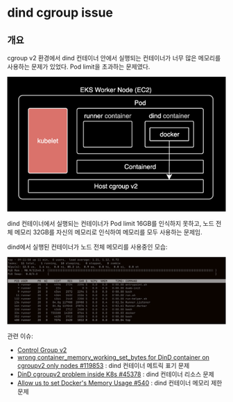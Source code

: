 # dind cgroup issue

## 개요

cgroup v2 환경에서 dind 컨테이너 안에서 실행되는 컨테이너가 너무 많은 메모리를 사용하는 문제가 있었다. Pod limit을 초과하는 문제였다.

![cgroup v2](./assets/1.png)

dind 컨테이너에서 실행되는 컨테이너가 Pod limit 16GB를 인식하지 못하고, 노드 전체 메모리 32GB를 자신의 메모리로 인식하여 메모리를 모두 사용하는 문제임.

dind에서 실행된 컨테이너가 노드 전체 메모리를 사용중인 모습:

![dind](./assets/2.png)

관련 이슈:

- [Control Group v2](https://docs.kernel.org/admin-guide/cgroup-v2.html)
- [wrong container_memory_working_set_bytes for DinD container on cgroupv2 only nodes #119853](https://github.com/kubernetes/kubernetes/issues/119853#issuecomment-1938042934) : dind 컨테이너 메트릭 표기 문제
- [DinD cgroupv2 problem inside K8s #45378](https://github.com/moby/moby/issues/45378) : dind 컨테이너 리소스 문제
- [Allow us to set Docker's Memory Usage #540](https://github.com/game-ci/unity-builder/issues/540#issuecomment-2248602115) : dind 컨테이너 메모리 제한 문제